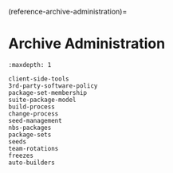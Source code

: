 (reference-archive-administration)=
# Archive Administration

```{toctree}
:maxdepth: 1

client-side-tools
3rd-party-software-policy
package-set-membership
suite-package-model
build-process
change-process
seed-management
nbs-packages
package-sets
seeds
team-rotations
freezes
auto-builders
```
